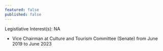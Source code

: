 ```yaml
---
featured: false
published: false
---
```

Legistlative Interest(s): NA

* Vice Chairman at Culture and Tourism Committee (Senate) from June 2019 to June 2023